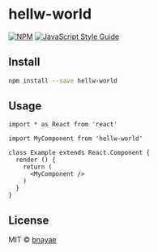 # hellw-world

> 

[![NPM](https://img.shields.io/npm/v/hellw-world.svg)](https://www.npmjs.com/package/hellw-world) [![JavaScript Style Guide](https://img.shields.io/badge/code_style-standard-brightgreen.svg)](https://standardjs.com)

## Install

```bash
npm install --save hellw-world
```

## Usage

```tsx
import * as React from 'react'

import MyComponent from 'hellw-world'

class Example extends React.Component {
  render () {
    return (
      <MyComponent />
    )
  }
}
```

## License

MIT © [bnayae](https://github.com/bnayae)
